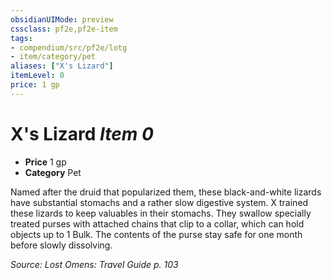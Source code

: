 ```yaml
---
obsidianUIMode: preview
cssclass: pf2e,pf2e-item
tags:
- compendium/src/pf2e/lotg
- item/category/pet
aliases: ["X's Lizard"]
itemLevel: 0
price: 1 gp
---
```

# X's Lizard *Item 0*  

- **Price** 1 gp
- **Category** Pet

Named after the druid that popularized them, these black-and-white lizards have substantial stomachs and a rather slow digestive system. X trained these lizards to keep valuables in their stomachs. They swallow specially treated purses with attached chains that clip to a collar, which can hold objects up to 1 Bulk. The contents of the purse stay safe for one month before slowly dissolving.

*Source: Lost Omens: Travel Guide p. 103*